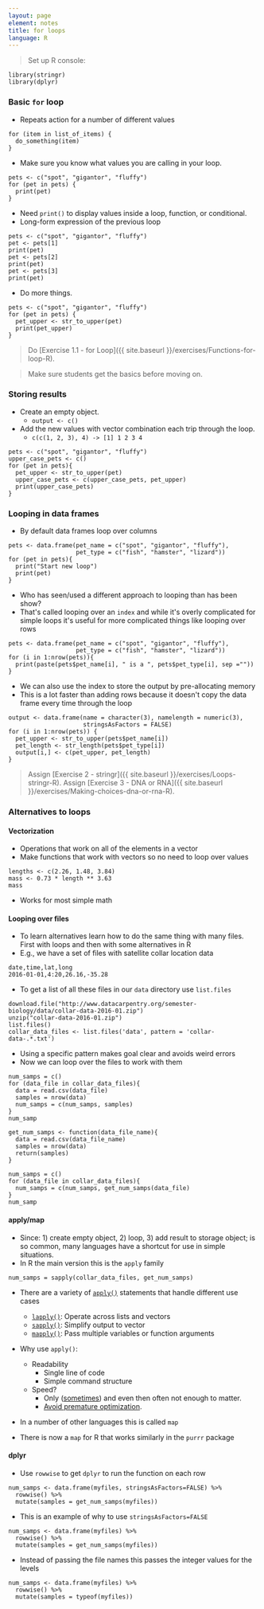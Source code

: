 ```yaml
---
layout: page
element: notes
title: for loops
language: R
---
```


> Set up R console:

```
library(stringr)
library(dplyr)
```

### Basic `for` loop

* Repeats action for a number of different values

```
for (item in list_of_items) {
  do_something(item)
}
```

* Make sure you know what values you are calling in your loop.

```
pets <- c("spot", "gigantor", "fluffy")
for (pet in pets) {
  print(pet)
}
```

* Need `print()` to display values inside a loop, function, or conditional.
* Long-form expression of the previous loop

```
pets <- c("spot", "gigantor", "fluffy")
pet <- pets[1]
print(pet)
pet <- pets[2]
print(pet)
pet <- pets[3]
print(pet)
```

* Do more things.

```
pets <- c("spot", "gigantor", "fluffy")
for (pet in pets) {
  pet_upper <- str_to_upper(pet)
  print(pet_upper)
}
```

> Do [Exercise 1.1 - for Loop]({{ site.baseurl }}/exercises/Functions-for-loop-R).

> Make sure students get the basics before moving on.

### Storing results

* Create an empty object.
    * `output <- c()`
* Add the new values with vector combination each trip through the loop.
    * `c(c(1, 2, 3), 4) -> [1] 1 2 3 4`

```
pets <- c("spot", "gigantor", "fluffy")
upper_case_pets <- c()
for (pet in pets){
  pet_upper <- str_to_upper(pet)
  upper_case_pets <- c(upper_case_pets, pet_upper)
  print(upper_case_pets)
}
```


### Looping in data frames

* By default data frames loop over columns

```
pets <- data.frame(pet_name = c("spot", "gigantor", "fluffy"),
                   pet_type = c("fish", "hamster", "lizard"))
for (pet in pets){
  print("Start new loop")
  print(pet)
}
```

* Who has seen/used a different approach to looping than has been show?
* That's called looping over an `index` and while it's overly complicated for
  simple loops it's useful for more complicated things like looping over rows

```
pets <- data.frame(pet_name = c("spot", "gigantor", "fluffy"),
                   pet_type = c("fish", "hamster", "lizard"))
for (i in 1:nrow(pets)){
  print(paste(pets$pet_name[i], " is a ", pets$pet_type[i], sep =""))
}
```

* We can also use the index to store the output by pre-allocating memory
* This is a lot faster than adding rows because it doesn't copy the data frame
  every time through the loop

```
output <- data.frame(name = character(3), namelength = numeric(3),
                     stringsAsFactors = FALSE)
for (i in 1:nrow(pets)) {
  pet_upper <- str_to_upper(pets$pet_name[i])
  pet_length <- str_length(pets$pet_type[i])
  output[i,] <- c(pet_upper, pet_length)
}
```

> Assign [Exercise 2 - stringr]({{ site.baseurl }}/exercises/Loops-stringr-R).
> Assign [Exercise 3 - DNA or RNA]({{ site.baseurl }}/exercises/Making-choices-dna-or-rna-R).


### Alternatives to loops

#### Vectorization

* Operations that work on all of the elements in a vector
* Make functions that work with vectors so no need to loop over values

```
lengths <- c(2.26, 1.48, 3.84)
mass <- 0.73 * length ** 3.63
mass
```

* Works for most simple math

#### Looping over files

* To learn alternatives learn how to do the same thing with many files. First
  with loops and then with some alternatives in R
* E.g., we have a set of files with satellite collar location data

```
date,time,lat,long
2016-01-01,4:20,26.16,-35.28
```

* To get a list of all these files in our `data` directory use `list.files`

```
download.file("http://www.datacarpentry.org/semester-biology/data/collar-data-2016-01.zip")
unzip("collar-data-2016-01.zip")
list.files()
collar_data_files <- list.files('data', pattern = 'collar-data-.*.txt')
```

* Using a specific pattern makes goal clear and avoids weird errors
* Now we can loop over the files to work with them

```
num_samps = c()
for (data_file in collar_data_files){
  data = read.csv(data_file)
  samples = nrow(data)
  num_samps = c(num_samps, samples) 
}
num_samp
```

```
get_num_samps <- function(data_file_name){
  data = read.csv(data_file_name)
  samples = nrow(data)
  return(samples)
}

num_samps = c()
for (data_file in collar_data_files){
  num_samps = c(num_samps, get_num_samps(data_file) 
}
num_samp
```

#### apply/map

* Since: 1) create empty object, 2) loop, 3) add result to storage object; is so
  common, many languages have a shortcut for use in simple situations.
* In R the main version this is the `apply` family

```
num_samps = sapply(collar_data_files, get_num_samps)
```

* There are a variety
of [`apply()`](http://finzi.psych.upenn.edu/R/library/base/html/apply.html)
statements that handle different use cases
    * [`lapply()`](http://finzi.psych.upenn.edu/R/library/base/html/lapply.html): Operate across lists and vectors
    * [`sapply()`](http://finzi.psych.upenn.edu/R/library/base/html/lapply.html): Simplify output to vector
    * [`mapply()`](http://finzi.psych.upenn.edu/R/library/base/html/mapply.html): Pass multiple variables or function arguments
* Why use `apply()`:
    * Readability
        * Single line of code
        * Simple command structure
    * Speed?
        * Only
          ([sometimes](https://stackoverflow.com/questions/2275896/is-rs-apply-family-more-than-syntactic-sugar))
          and even then often not enough to matter.
        * [Avoid premature optimization](http://c2.com/cgi/wiki?PrematureOptimization).

* In a number of other languages this is called `map`
* There is now a `map` for R that works similarly in the `purrr` package

#### dplyr

* Use `rowwise` to get `dplyr` to run the function on each row

```
num_samps <- data.frame(myfiles, stringsAsFactors=FALSE) %>%
  rowwise() %>%
  mutate(samples = get_num_samps(myfiles))
```

* This is an example of why to use `stringsAsFactors=FALSE`

```
num_samps <- data.frame(myfiles) %>%
  rowwise() %>%
  mutate(samples = get_num_samps(myfiles))
```

* Instead of passing the file names this passes the integer values for the
  levels

```
num_samps <- data.frame(myfiles) %>%
  rowwise() %>%
  mutate(samples = typeof(myfiles))
```
  
